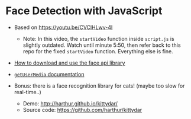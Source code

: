 # Face Detection with JavaScript

- Based on https://youtu.be/CVClHLwv-4I
  - Note: In this video, the `startVideo` function inside `script.js` is slightly outdated. Watch until minute 5:50, then refer back to this repo for the fixed `startVideo` function. Everything else is fine. 

- [How to download and use the face api library](https://itnext.io/face-api-js-javascript-api-for-face-recognition-in-the-browser-with-tensorflow-js-bcc2a6c4cf07)

- [`getUserMedia` documentation](https://developer.mozilla.org/es/docs/Web/API/MediaDevices/getUserMedia)

- Bonus: there is a face recognition library for cats! (maybe too slow for real-time..) 
  - Demo: http://harthur.github.io/kittydar/
  - Source code: https://github.com/harthur/kittydar
